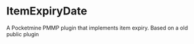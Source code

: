 # ItemExpiryDate
A Pocketmine PMMP plugin that implements item expiry. Based on a old public plugin 
